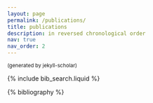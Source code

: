 ```yaml
---
layout: page
permalink: /publications/
title: publications
description: in reversed chronological order
nav: true
nav_order: 2
---
```


<!-- _pages/publications.md -->
<small class="desc">(generated by jekyll-scholar)</small>
<!-- Bibsearch Feature -->

{% include bib_search.liquid %}

<div class="publications">

{% bibliography %}

</div>
